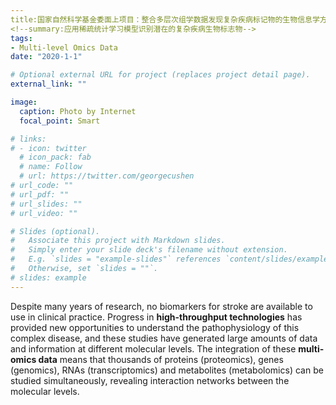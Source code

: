 ```yaml
---
title:国家自然科学基金委面上项目：整合多层次组学数据发现复杂疾病标记物的生物信息学方法研究（课题编号：61973190），参与
<!--summary:应用稀疏统计学习模型识别潜在的复杂疾病生物标志物-->
tags:
- Multi-level Omics Data
date: "2020-1-1"

# Optional external URL for project (replaces project detail page).
external_link: ""

image:
  caption: Photo by Internet
  focal_point: Smart

# links:
# - icon: twitter
  # icon_pack: fab
  # name: Follow
  # url: https://twitter.com/georgecushen
# url_code: ""
# url_pdf: ""
# url_slides: ""
# url_video: ""

# Slides (optional).
#   Associate this project with Markdown slides.
#   Simply enter your slide deck's filename without extension.
#   E.g. `slides = "example-slides"` references `content/slides/example-slides.md`.
#   Otherwise, set `slides = ""`.
# slides: example
---
```


Despite many years of research, no biomarkers for stroke are available to use in clinical practice. Progress in **high-throughput technologies**  has provided new opportunities to understand the pathophysiology of this complex disease, and these studies have generated large amounts of data and information at different molecular levels. The integration of these **multi-omics data**  means that thousands of proteins (proteomics), genes (genomics), RNAs (transcriptomics) and metabolites (metabolomics) can be studied simultaneously, revealing interaction networks between the molecular levels. 

